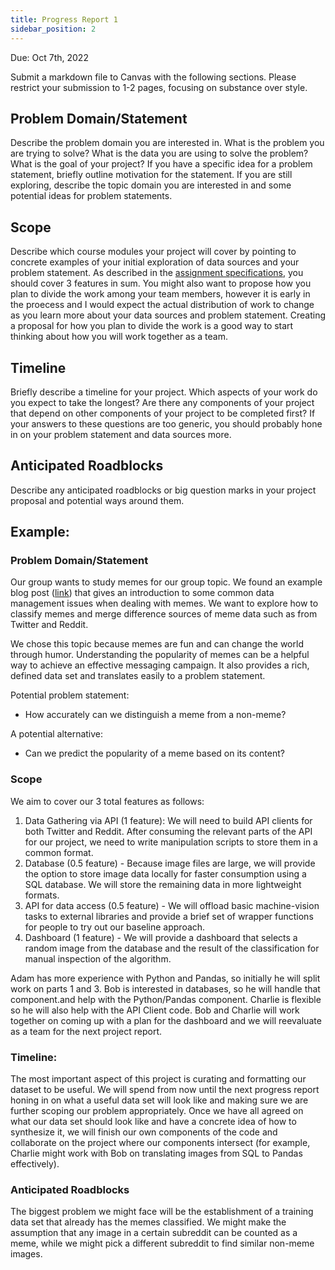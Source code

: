 ```yaml
---
title: Progress Report 1
sidebar_position: 2
---
```


Due: Oct 7th, 2022

Submit a markdown file to Canvas with the following sections. Please restrict your submission to 1-2 pages, focusing on substance over style.

## Problem Domain/Statement

Describe the problem domain you are interested in. What is the problem you are trying to solve? What is the data you are using to solve the problem? What is the goal of your project? If you have a specific idea for a problem statement, briefly outline motivation for the statement. If you are still exploring, describe the topic domain you are interested in and some potential ideas for problem statements.

## Scope
Describe which course modules your project will cover by pointing to concrete examples of your initial exploration of data sources and your problem statement. As described in the [assignment specifications](specs), you should cover 3 features in sum. You might also want to propose how you plan to divide the work among your team members, however it is early in the proecess and I would expect the actual distribution of work to change as you learn more about your data sources and problem statement. Creating a proposal for how you plan to divide the work is a good way to start thinking about how you will work together as a team.

## Timeline
Briefly describe a timeline for your project. Which aspects of your work do you expect to take the longest? Are there any components of your project that depend on other components of your project to be completed first? If your answers to these questions are too generic, you should probably hone in on your problem statement and data sources more.

## Anticipated Roadblocks

Describe any anticipated roadblocks or big question marks in your project proposal and potential ways around them.

## Example:

### Problem Domain/Statement

Our group wants to study memes for our group topic.  We found an example blog post ([link](https://towardsdatascience.com/takeaways-from-mentoring-a-data-science-project-4d3c95f17483)) that gives an introduction to some common data management issues when dealing with memes. We want to explore how to classify memes and merge difference sources of meme data such as from Twitter and Reddit.

We chose this topic because memes are fun and can change the world through humor. Understanding the popularity of memes can be a helpful way to achieve an effective messaging campaign. It also provides a rich, defined data set and translates easily to a problem statement.

Potential problem statement: 
- How accurately can we distinguish a meme from a non-meme?

A potential alternative:
- Can we predict the popularity of a meme based on its content?

### Scope
We aim to cover our 3 total features as follows:
1. Data Gathering via API (1 feature): We will need to build API clients for both Twitter and Reddit. After consuming the relevant parts of the API for our project, we need to write manipulation scripts to store them in a common format. 
2. Database (0.5 feature) - Because image files are large, we will provide the option to store image data locally for faster consumption using a SQL database. We will store the remaining data in more lightweight formats.
3. API for data access (0.5 feature) - We will offload basic machine-vision tasks to external libraries and provide a brief set of wrapper functions for people to try out our baseline approach.
4. Dashboard (1 feature) - We will provide a dashboard that selects a random image from the database and the result of the classification for manual inspection of the algorithm.

Adam has more experience with Python and Pandas, so initially he will split work on parts 1 and 3. Bob is interested in databases, so he will handle that component.and help with the Python/Pandas component. Charlie is flexible so he will also help with the API Client code. Bob and Charlie will work together on coming up with a plan for the dashboard and we will reevaluate as a team for the next project report.

### Timeline:
The most important aspect of this project is curating and formatting our dataset to be useful. We will spend from now until the next progress report honing in on what a useful data set will look like and making sure we are further scoping our problem appropriately. Once we have all agreed on what our data set should look like and have a concrete idea of how to synthesize it, we will finish our own components of the code and collaborate on the project where our components intersect (for example, Charlie might work with Bob on translating images from SQL to Pandas effectively).

### Anticipated Roadblocks

The biggest problem we might face will be the establishment of a training data set that already has the memes classified. We might make the assumption that any image in a certain subreddit can be counted as a meme, while we might pick a different subreddit to find similar non-meme images.